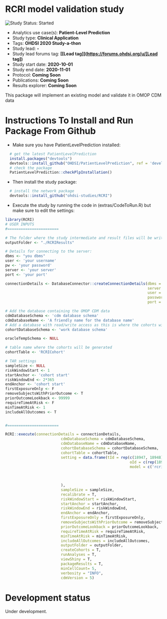 RCRI model validation study
=============

<img src="https://img.shields.io/badge/Study%20Status-Started-blue.svg" alt="Study Status: Started"> 

- Analytics use case(s): **Patient-Level Prediction**
- Study type: **Clinical Application**
- Tags: **OHDSI 2020 Study-a-thon**
- Study lead: **-**
- Study lead forums tag: **[[Lead tag]](https://forums.ohdsi.org/u/[Lead tag])**
- Study start date: **2020-10-01**
- Study end date: **2020-11-01**
- Protocol: **Coming Soon**
- Publications: **Coming Soon**
- Results explorer: **Coming Soon**

This package will implement an existing model and validate it in OMOP CDM data

Instructions To Install and Run Package From Github
===================

- Make sure you have PatientLevelPrediction installed:

```r
  # get the latest PatientLevelPrediction
  install.packages("devtools")
  devtools::install_github("OHDSI/PatientLevelPrediction", ref = 'development')
  # check the package
  PatientLevelPrediction::checkPlpInstallation()
```

- Then install the study package:
```r
  # install the network package
  devtools::install_github("ohdsi-studies/RCRI")
```

- Execute the study by running the code in (extras/CodeToRun.R) but make sure to edit the settings:
```r
library(RCRI)
# USER INPUTS
#=======================

# The folder where the study intermediate and result files will be written:
outputFolder <- "./RCRIResults"

# Details for connecting to the server:
dbms <- "you dbms"
user <- 'your username'
pw <- 'your password'
server <- 'your server'
port <- 'your port'

connectionDetails <- DatabaseConnector::createConnectionDetails(dbms = dbms,
                                                                server = server,
                                                                user = user,
                                                                password = pw,
                                                                port = port)

# Add the database containing the OMOP CDM data
cdmDatabaseSchema <- 'cdm database schema'
cdmDatabaseName <- 'A friendly name for the database name'
# Add a database with read/write access as this is where the cohorts will be generated
cohortDatabaseSchema <- 'work database schema'

oracleTempSchema <- NULL

# table name where the cohorts will be generated
cohortTable <- 'RCRICohort'

# TAR settings
sampleSize <- NULL
riskWindowStart <- 1
startAnchor <- 'cohort start'
riskWindowEnd <- 2*365
endAnchor <- 'cohort start'
firstExposureOnly <- F
removeSubjectsWithPriorOutcome <- T
priorOutcomeLookback <- 99999
requireTimeAtRisk <- F
minTimeAtRisk <- 1
includeAllOutcomes <- T


#=======================

RCRI::execute(connectionDetails = connectionDetails,
                         cdmDatabaseSchema = cdmDatabaseSchema,
                         cdmDatabaseName = cdmDatabaseName,
                         cohortDatabaseSchema = cohortDatabaseSchema,
                         cohortTable = cohortTable,
                         setting = data.frame(tId = rep(c(18947, 18948),2), 
                                                        oId = c(rep(18935,2),rep(18949,2)), 
                                                        model = c('rcri_with_creatinine_model.csv',
                                                                      'rcri_with_creatinine_plus_renal_model.csv',
                                                                      'rcri_with_creatinine_model.csv',
                                                                      'rcri_with_creatinine_plus_renal_model.csv')
                         ),
                         sampleSize = sampleSize, 
                         recalibrate = T,
                         riskWindowStart = riskWindowStart,
                         startAnchor = startAnchor,
                         riskWindowEnd = riskWindowEnd,
                         endAnchor = endAnchor,
                         firstExposureOnly = firstExposureOnly,
                         removeSubjectsWithPriorOutcome = removeSubjectsWithPriorOutcome,
                         priorOutcomeLookback = priorOutcomeLookback,
                         requireTimeAtRisk = requireTimeAtRisk,
                         minTimeAtRisk = minTimeAtRisk,
                         includeAllOutcomes = includeAllOutcomes,
                         outputFolder = outputFolder,
                         createCohorts = T,
                         runAnalyses = T,
                         viewShiny = T,
                         packageResults = T, 
                         minCellCount= 5,
                         verbosity = "INFO",
                         cdmVersion = 5)
```
# Development status
Under development.

